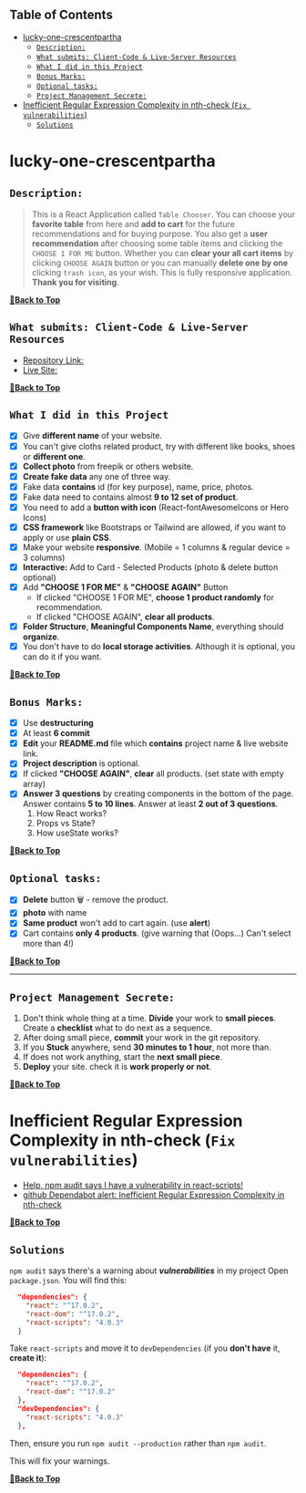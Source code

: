 Table of Contents
---

- [lucky-one-crescentpartha](#lucky-one-crescentpartha)
  - [`Description:`](#description)
  - [`What submits: Client-Code & Live-Server Resources`](#what-submits-client-code--live-server-resources)
  - [`What I did in this Project`](#what-i-did-in-this-project)
  - [`Bonus Marks:`](#bonus-marks)
  - [`Optional tasks:`](#optional-tasks)
  - [`Project Management Secrete:`](#project-management-secrete)
- [Inefficient Regular Expression Complexity in nth-check (`Fix vulnerabilities`)](#inefficient-regular-expression-complexity-in-nth-check-fix-vulnerabilities)
  - [`Solutions`](#solutions)

# lucky-one-crescentpartha

## `Description:`

> This is a React Application called `Table Chooser`. You can choose your __favorite table__ from here and __add to cart__ for the future recommendations and for buying purpose. You also get a __user recommendation__ after choosing some table items and clicking the `CHOOSE 1 FOR ME` button. Whether you can __clear your all cart items__ by clicking `CHOOSE AGAIN` button or you can manually __delete one by one__ clicking `trash icon`, as your wish. This is fully responsive application. <br> __Thank you for visiting__.

**[🔼Back to Top](#table-of-contents)**

## `What submits: Client-Code & Live-Server Resources`
- [Repository Link:](https://github.com/Programming-Hero-Web-Course4/lucky-one-crescentpartha/blob/main/README.md "Main Repository Link | Table Chooser - React App")
- [Live Site:](https://50-1table-chooser.netlify.app/ "Table Chooser - React App | Live-Site")

**[🔼Back to Top](#table-of-contents)**

## `What I did in this Project`

- [x] Give __different name__ of your website.
- [x] You can't give cloths related product, try with different like books, shoes or __different one__.
- [x] __Collect photo__ from freepik or others website.
- [x] __Create fake data__ any one of three way.
- [x] Fake data __contains__ id (for key purpose), name, price, photos.
- [x] Fake data need to contains almost __9 to 12 set of product__.
- [x] You need to add a __button with icon__ (React-fontAwesomeIcons or Hero Icons)
- [x] __CSS framework__ like Bootstraps or Tailwind are allowed, if you want to apply or use __plain CSS__.
- [x] Make your website __responsive__. (Mobile = 1 columns & regular device = 3 columns)
- [x] __Interactive:__ Add to Card - Selected Products (photo & delete button optional)
- [x] Add __"CHOOSE 1 FOR ME"__ & __"CHOOSE AGAIN"__ Button
  - If clicked "CHOOSE 1 FOR ME", __choose 1 product randomly__ for recommendation.
  - If clicked "CHOOSE AGAIN", __clear all products__.
- [x] __Folder Structure__, __Meaningful Components Name__, everything should __organize__.
- [x] You don't have to do __local storage activities__. Although it is optional, you can do it if you want.

**[🔼Back to Top](#table-of-contents)**

## `Bonus Marks:`
- [x] Use __destructuring__ 
- [x] At least __6 commit__
- [x] __Edit__ your __README.md__ file which __contains__ project name & live website link.
- [x] __Project description__ is optional.
- [x] If clicked __"CHOOSE AGAIN"__, __clear__ all products. (set state with empty array)
- [x] __Answer 3 questions__ by creating components in the bottom of the page. Answer contains __5 to 10 lines__. Answer at least __2 out of 3 questions__.
  1. How React works?
  2. Props vs State?
  3. How useState works?

**[🔼Back to Top](#table-of-contents)**

## `Optional tasks:`
- [x] __Delete__ button 🗑 - remove the product.
- [x] __photo__ with name
- [x] __Same product__ won't add to cart again. (use __alert__)
- [x] Cart contains __only 4 products__. (give warning that (Oops...) Can't select more than 4!)

**[🔼Back to Top](#table-of-contents)**

---

## `Project Management Secrete:`
1. Don't think whole thing at a time. __Divide__ your work to __small pieces__. Create a __checklist__ what to do next as a sequence.
2. After doing small piece, __commit__ your work in the git repository.
3. If you __Stuck__ anywhere, send __30 minutes to 1 hour__, not more than.
4. If does not work anything, start the __next small piece__.
5. __Deploy__ your site. check it is __work properly or not__.

**[🔼Back to Top](#table-of-contents)**

# Inefficient Regular Expression Complexity in nth-check (`Fix vulnerabilities`)

- [Help, npm audit says I have a vulnerability in react-scripts!](https://github.com/facebook/create-react-app/issues/11174 "facebook/create-react-app - github")
- [github Dependabot alert: Inefficient Regular Expression Complexity in nth-check](https://stackoverflow.com/questions/71282206/github-dependabot-alert-inefficient-regular-expression-complexity-in-nth-check "stackoverflow.com")

**[🔼Back to Top](#table-of-contents)**

## `Solutions`

`npm audit` says there's a warning about ___vulnerabilities___ in my project
Open `package.json`. You will find this:

``` JSON
  "dependencies": {
    "react": "^17.0.2",
    "react-dom": "^17.0.2",
    "react-scripts": "4.0.3"
  }
```

Take `react-scripts` and move it to `devDependencies` (if you **don't have** it, **create it**):

``` JSON
  "dependencies": {
    "react": "^17.0.2",
    "react-dom": "^17.0.2"
  },
  "devDependencies": {
    "react-scripts": "4.0.3"
  },
```

Then, ensure you run `npm audit --production` rather than `npm audit`.

This will fix your warnings.

**[🔼Back to Top](#table-of-contents)**

